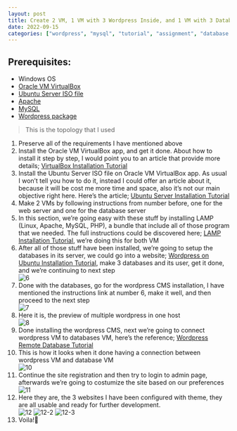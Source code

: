 ```yaml
---
layout: post
title: Create 2 VM, 1 VM with 3 Wordpress Inside, and 1 VM with 3 Databases Inside
date: 2022-09-15
categories: ["wordpress", "mysql", "tutorial", "assignment", "database security"]
---
```


## Prerequisites:
- Windows OS
- [Oracle VM VirtualBox](https://www.virtualbox.org/wiki/Downloads) 
- [Ubuntu Server ISO file](https://ubuntu.com/download/server) 
- [Apache](https://directory.apache.org/studio/download/download-linux.html)
- [MySQL](https://dev.mysql.com/downloads/mysql/)
- [Wordpress package](https://wordpress.org/download/)  

> This is the topology that I used  

1.	Preserve all of the requirements I have mentioned above
2.	Install the Oracle VM VirtualBox app, and get it done. About how to install it step by step, I would point you to an article that provide more details; [VirtualBox Installation Tutorial](https://www.virtualbox.org/manual/ch02.html)
3.	Install the Ubuntu Server ISO file on Oracle VM VirtualBox app. As usual I won’t tell you how to do it, instead I could offer an article about it, because it will be cost me more time and space, also it’s not our main objective right here. Here’s the article; [Ubuntu Server Installation Tutorial](https://adinusa.id/content/post/blogs/panduan-install-ubuntu-server-di-virtualbox/)
4.	Make 2 VMs by following instructions from number before, one for the web server and one for the database server
5.	In this section, we’re going easy with these stuff by installing LAMP (Linux, Apache, MySQL, PHP), a bundle that include all of those program that we needed. The full instructions could be discovered here; [LAMP Installation Tutorial](https://www.digitalocean.com/community/tutorials/how-to-install-linux-apache-mysql-php-lamp-stack-on-ubuntu-22-04), we’re doing this for both VM
6.	After all of those stuff have been installed, we’re going to setup the databases in its server, we could go into a website; [Wordpress on Ubuntu Installation Tutorial](https://www.digitalocean.com/community/tutorials/install-wordpress-on-ubuntu), make 3 databases and its user, get it done, and we’re continuing to next step  
![6](https://github.com/wyebit/wyebit.github.io/blob/main/assets/images/posts/2022-09-15-create-2-VM-1-VM-with-3-wordpress%20inside-and-1-VM-with-3-databases-inside/6.png?raw=true)
7.	Done with the databases, go for the wordpress CMS installation, I have mentioned the instructions link at number 6, make it well, and then proceed to the next step  
![7](https://github.com/wyebit/wyebit.github.io/blob/main/assets/images/posts/2022-09-15-create-2-VM-1-VM-with-3-wordpress%20inside-and-1-VM-with-3-databases-inside/7.png?raw=true)
8.	Here it is, the preview of multiple wordpress in one host  
![8](https://github.com/wyebit/wyebit.github.io/blob/main/assets/images/posts/2022-09-15-create-2-VM-1-VM-with-3-wordpress%20inside-and-1-VM-with-3-databases-inside/8.png?raw=true)
9.	Done installing the wordpress CMS, next we’re going to connect wordpress VM to databases VM, here’s the reference; [Wordpress Remote Database Tutorial](https://www.linode.com/docs/guides/configure-wordpress-remote-database/)
10.	This is how it looks when it done having a connection between wordpress VM and database VM  
![10](https://github.com/wyebit/wyebit.github.io/blob/main/assets/images/posts/2022-09-15-create-2-VM-1-VM-with-3-wordpress%20inside-and-1-VM-with-3-databases-inside/10.png?raw=true)
11.	Continue the site registration and then try to login to admin page, afterwards we’re going to costumize the site based on our preferences  
![11](https://github.com/wyebit/wyebit.github.io/blob/main/assets/images/posts/2022-09-15-create-2-VM-1-VM-with-3-wordpress%20inside-and-1-VM-with-3-databases-inside/11.png?raw=true)
12.	Here they are, the 3 websites I have been configured with theme, they are all usable and ready for further development.  
![12](https://github.com/wyebit/wyebit.github.io/blob/main/assets/images/posts/2022-09-15-create-2-VM-1-VM-with-3-wordpress%20inside-and-1-VM-with-3-databases-inside/12.png?raw=true)
![12-2](https://github.com/wyebit/wyebit.github.io/blob/main/assets/images/posts/2022-09-15-create-2-VM-1-VM-with-3-wordpress%20inside-and-1-VM-with-3-databases-inside/12-2.png?raw=true)
![12-3](https://github.com/wyebit/wyebit.github.io/blob/main/assets/images/posts/2022-09-15-create-2-VM-1-VM-with-3-wordpress%20inside-and-1-VM-with-3-databases-inside/12-3.png?raw=true)
13.	Voila!:clap:
